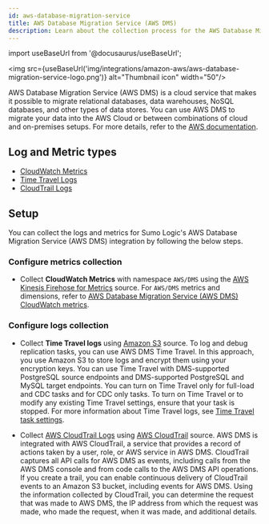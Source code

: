 ```yaml
---
id: aws-database-migration-service
title: AWS Database Migration Service (AWS DMS)
description: Learn about the collection process for the AWS Database Migration Service (AWS DMS).
---
```


import useBaseUrl from '@docusaurus/useBaseUrl';

<img src={useBaseUrl('img/integrations/amazon-aws/aws-database-migration-service-logo.png')} alt="Thumbnail icon" width="50"/>

AWS Database Migration Service (AWS DMS) is a cloud service that makes it possible to migrate relational databases, data warehouses, NoSQL databases, and other types of data stores. You can use AWS DMS to migrate your data into the AWS Cloud or between combinations of cloud and on-premises setups. For more details, refer to the [AWS documentation](https://docs.aws.amazon.com/dms/latest/userguide/Welcome.html).

## Log and Metric types
* [CloudWatch Metrics](https://docs.aws.amazon.com/dms/latest/userguide/CHAP_Monitoring.html#CHAP_Monitoring.Metrics)
* [Time Travel Logs](https://docs.aws.amazon.com/dms/latest/userguide/CHAP_Tasks.CustomizingTasks.TaskSettings.TimeTravel.html)
* [CloudTrail Logs](https://docs.aws.amazon.com/dms/latest/userguide/CHAP_Monitoring.html#logging-using-cloudtrail)


## Setup
You can collect the logs and metrics for Sumo Logic's AWS Database Migration Service (AWS DMS) integration by following the below steps.

### Configure metrics collection
* Collect **CloudWatch Metrics** with namespace `AWS/DMS` using the [AWS Kinesis Firehose for Metrics](/docs/send-data/hosted-collectors/amazon-aws/aws-kinesis-firehose-metrics-source/) source. For `AWS/DMS` metrics and dimensions, refer to [AWS Database Migration Service (AWS DMS) CloudWatch metrics](https://docs.aws.amazon.com/dms/latest/userguide/CHAP_Monitoring.html#CHAP_Monitoring.Metrics).
### Configure logs collection
* Collect **Time Travel logs** using [Amazon S3](/docs/send-data/hosted-collectors/amazon-aws/aws-s3-source/) source. To log and debug replication tasks, you can use AWS DMS Time Travel. In this approach, you use Amazon S3 to store logs and encrypt them using your encryption keys. You can use Time Travel with DMS-supported PostgreSQL source endpoints and DMS-supported PostgreSQL and MySQL target endpoints. You can turn on Time Travel only for full-load and CDC tasks and for CDC only tasks. To turn on Time Travel or to modify any existing Time Travel settings, ensure that your task is stopped. For more information about Time Travel logs, see [Time Travel task settings](https://docs.aws.amazon.com/dms/latest/userguide/CHAP_Tasks.CustomizingTasks.TaskSettings.TimeTravel.html). 

* Collect [AWS CloudTrail Logs](https://docs.aws.amazon.com/dms/latest/userguide/CHAP_Monitoring.html#logging-using-cloudtrail) using [AWS CloudTrail](/docs/send-data/hosted-collectors/amazon-aws/aws-cloudtrail-source/) source. AWS DMS is integrated with AWS CloudTrail, a service that provides a record of actions taken by a user, role, or AWS service in AWS DMS. CloudTrail captures all API calls for AWS DMS as events, including calls from the AWS DMS console and from code calls to the AWS DMS API operations. If you create a trail, you can enable continuous delivery of CloudTrail events to an Amazon S3 bucket, including events for AWS DMS. Using the information collected by CloudTrail, you can determine the request that was made to AWS DMS, the IP address from which the request was made, who made the request, when it was made, and additional details.